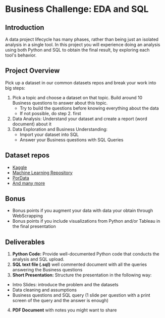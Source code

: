 # Business Challenge: EDA and SQL

## Introduction

A data project lifecycle has many phases, rather than being just an isolated analysis in a single tool.
In this project you will experience doing an analysis using both Python and SQL to obtain the final result, by exploring each tool's behavior.

## Project Overview

Pick up a dataset in our common datasets repos and break your work into big steps:
 1. Pick a topic and choose a dataset on that topic. Build around 10 Business questions to answer about this topic.
 	- Try to build the questions before knowing everything about the data
 	- If not possible, do step 2. first
 2. Data Analysis: Understand your dataset and create a report (word document) about it
 3. Data Exploration and Business Understanding: 
 	- Import your dataset into SQL
 	- Answer your Business questions with SQL Queries


## Dataset repos

 - [Kaggle](https://www.kaggle.com/)
 - [Machine Learning Repository](https://archive.ics.uci.edu/)
 - [PorData](https://www.pordata.pt/)
 - [And many more](https://medium.com/@LearnPythonProgramming/best-data-sources-for-datasets-beyond-kaggle-98aac51e971e)


## Bonus

 - Bonus points if you augment your data with data your obtain through WebScrapping
 - Bonus points if you include visualizations from Python and/or Tableau in the final presentation

## Deliverables

1. **Python Code:** Provide well-documented Python code that conducts the analysis and SQL upload.
2. **SQL text file (.sql)** well commented document with all the queries answering the Business questions
3. **Short Presentation:** Structure the presentation in the following way:
 - Intro Slides: introduce the problem and the datasets
 - Data cleaning and assumptions
 - Business questions and SQL query (1 slide per question with a print screen of the query and the answer is enough)
4. **PDF Document** with notes you might want to share


